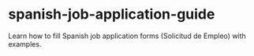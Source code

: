 # spanish-job-application-guide
Learn how to fill Spanish job application forms (Solicitud de Empleo) with examples.
